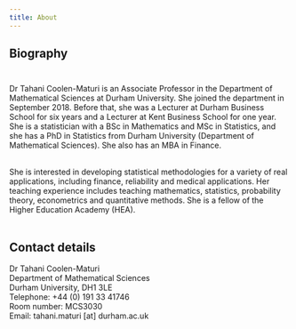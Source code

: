 ```yaml
---
title: About
---
```


## Biography<br><br>

Dr Tahani Coolen-Maturi  is an Associate Professor in the Department of Mathematical Sciences at Durham University. She joined the department in September 2018. Before that, she was a Lecturer at Durham Business School for six years and a Lecturer at Kent Business School for one year. She is a statistician with a BSc in Mathematics and MSc in Statistics, and she has a PhD in Statistics from Durham University (Department of Mathematical Sciences). She also has an MBA in Finance.<br><br>

She is interested in developing statistical methodologies for a variety of real applications, including finance, reliability and medical applications. Her teaching experience includes teaching mathematics, statistics, probability theory, econometrics and quantitative methods. She is a fellow of the Higher Education Academy (HEA).<br><br>



## Contact details<br>
Dr Tahani Coolen-Maturi<br>
Department of Mathematical Sciences<br>
Durham University, DH1 3LE<br>
Telephone: +44 (0) 191 33 41746<br>
Room number: MCS3030<br>
Email:  tahani.maturi [at] durham.ac.uk

